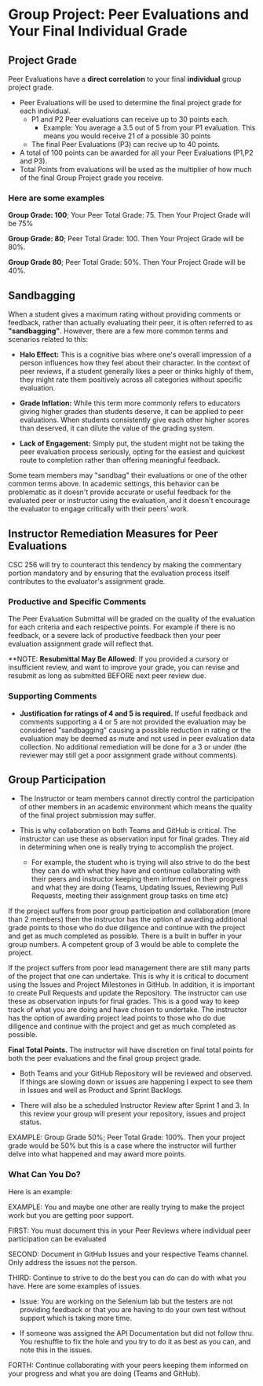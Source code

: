 # Group Project: Peer Evaluations and Your Final Individual Grade

## Project Grade

Peer Evaluations have a **direct correlation** to your final **individual** group project grade.

- Peer Evaluations will be used to determine the final project grade for each individual.
  - P1 and P2 Peer evaluations can receive up to 30 points each.
    - Example: You average a 3.5 out of 5 from your P1 evaluation. This means you would receive 21 of a possible 30 points
  - The final Peer Evaluations (P3) can recive up to 40 points.
- A total of 100 points can be awarded for all your Peer Evaluations (P1,P2 and P3).
- Total Points from evaluations will be used as the multiplier of how much of the final Group Project grade you receive.

### Here are some examples

**Group Grade: 100**;  Your Peer Total Grade: 75.  Then Your Project Grade will be 75%

**Group Grade: 80**; Peer Total Grade: 100. Then Your Project Grade will be 80%.

**Group Grade 80**; Peer Total Grade: 50%. Then Your Project Grade will be 40%.

## Sandbagging

When a student gives a maximum rating without providing comments or feedback, rather than actually evaluating their peer, it is often referred to as **"sandbagging"**. However, there are a few more common terms and scenarios related to this:

- **Halo Effect:** This is a cognitive bias where one's overall impression of a person influences how they feel about their character. In the context of peer reviews, if a student generally likes a peer or thinks highly of them, they might rate them positively across all categories without specific evaluation.

- **Grade Inflation:** While this term more commonly refers to educators giving higher grades than students deserve, it can be applied to peer evaluations. When students consistently give each other higher scores than deserved, it can dilute the value of the grading system.

- **Lack of Engagement:** Simply put, the student might not be taking the peer evaluation process seriously, opting for the easiest and quickest route to completion rather than offering meaningful feedback.

Some team members may "sandbag" their evaluations or one of the other common terms above. In academic settings, this behavior can be problematic as it doesn't provide accurate or useful feedback for the evaluated peer or instructor using the evaluation, and it doesn't encourage the evaluator to engage critically with their peers' work.

## Instructor Remediation Measures for Peer Evaluations

CSC 256 will try to counteract this tendency by making the commentary portion mandatory and by ensuring that the evaluation process itself contributes to the evaluator's assignment grade.

### Productive and Specific Comments

The Peer Evaluation Submittal will be graded on the quality of the evaluation for each criteria and each respective points.  For example if there is no feedback,  or a severe lack of productive feedback then your peer evaluation assignment grade will reflect that.  

**NOTE: **Resubmittal May Be Allowed**: If you provided a cursory or insufficient review, and want to improve your grade,  you can revise and resubmit as long as submitted BEFORE next peer review due.  

### Supporting Comments

- **Justification for ratings of 4 and 5 is required.**  If useful feedback and comments supporting a 4 or 5 are not provided the evaluation may be considered "sandbagging" causing a possible reduction in rating or the evaluation may be deemed as mute and not used in peer evaluation data collection.  No additional remediation will be done for a 3 or under (the reviewer may still get a poor assignment grade without comments).

## Group Participation

- The Instructor or team members cannot directly control the participation of other members in an academic environment which means the quality of the final project submission may suffer.

- This is why collaboration on both Teams and GitHub is critical.  The instructor can use these as observation input for final grades.  They aid in determining when one is really trying to accomplish the project.

  - For example, the student who is trying will also strive to do the best they can do with what they have and continue collaborating with their peers and instructor keeping them informed on their progress and what they are doing (Teams, Updating Issues, Reviewing Pull Requests, meeting their assignment group tasks on time etc)

If the project suffers from poor group participation and collaboration (more than 2 members) then the instructor has the option of awarding additional grade points to those who do due diligence and continue with the project and get as much completed as possible. There is a built in buffer in your group numbers. A competent group of 3 would be able to complete the project.

If the project suffers from poor lead management there are still many parts of the project that one can undertake.  This is why it is critical to document using the Issues and Project Milestones in GitHub. In addition, it is important to create Pull Requests and update the  Repository.  The instructor can use these as observation inputs for final grades.  This is a good way to keep track of what you are doing and have chosen to undertake.  The instructor has the option of awarding project lead points to those who do due diligence and continue with the project and get as much completed as possible.

**Final Total Points.**  The instructor will have discretion on final total points for both the peer evaluations and the final group project grade.

- Both Teams and your GitHub Repository will be reviewed and observed. If things are slowing down or issues are happening I expect to see them in Issues and well as Product and Sprint Backlogs.

- There will also be a scheduled Instructor Review after Sprint 1 and 3.  In this review your group will present your repository, issues and project status.

EXAMPLE: Group Grade 50%;  Peer Total Grade: 100%.  Then your project grade would be 50% but this is a case where the instructor will further delve into what happened and may award more points.

### What Can You Do?

Here is an example:

EXAMPLE: You and maybe one other are really trying to make the project work but you are getting poor support.

FIRST: You must document this in your Peer Reviews where individual peer participation can be evaluated

SECOND: Document in GitHub Issues and your respective Teams channel.  Only address the issues not the person.

THIRD:  Continue to  strive to do the best you can do can do with what you have.  Here are some examples of issues.

- Issue:  You are working on the Selenium lab but the testers are not providing feedback or that you are having to do your own test without support which is taking more time.

- If someone was assigned the API Documentation but did not follow thru.  You reshuffle to fix the hole and you try to do it as best as you can, and note this in the issues.

FORTH: Continue collaborating with your peers keeping them informed on your progress and what you are doing (Teams and GitHub).
